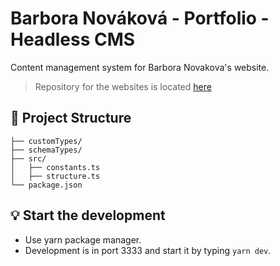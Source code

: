 # Barbora Nováková - Portfolio - Headless CMS
 Content management system for Barbora Novakova's website.

 > Repository for the websites is located [here](https://github.com/Kapaak/bara-portfolio-2024)

## 🚀 Project Structure

```text
├── customTypes/
├── schemaTypes/
├── src/
│   ├── constants.ts
│   ├── structure.ts
└── package.json
```

## 💡 Start the development
- Use yarn package manager.
- Development is in port 3333 and start it by typing ```yarn dev```.
